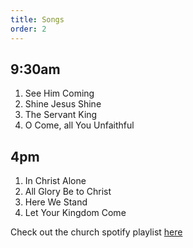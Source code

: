 ```yaml
---
title: Songs
order: 2
---
```


## 9:30am 
1. See Him Coming
2. Shine Jesus Shine
3. The Servant King
4. O Come, all You Unfaithful

## 4pm 
1. In Christ Alone
2. All Glory Be to Christ
3. Here We Stand
4. Let Your Kingdom Come
   
Check out the church spotify playlist [here](https://open.spotify.com/playlist/3gh0ZKXkJBDbNEnZqJJDXj?si=0908aa3f87544643)
